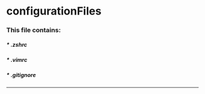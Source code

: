 # configurationFiles

### This file contains:
  ##### * .zshrc
  ##### * .vimrc
  ##### * .gitignore
 -----------------------
  
  
